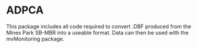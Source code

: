 # ADPCA
This package includes all code required to convert .DBF produced from the Mines Park SB-MBR into a useable format.
Data can then be used with the mvMonitoring package. 
